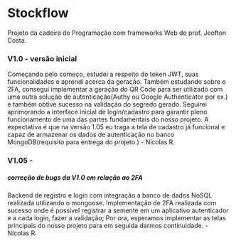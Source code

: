 # Stockflow
Projeto da cadeira de Programação com frameworks Web do prof. Jeofton Costa.

### V1.0 - versão inicial

Começando pelo começo, estudei a respeito do token JWT, suas funcionalidades e aprendi acerca da geração. Também estudando sobre o 2FA, consegui implementar a geração do QR Code para ser utilizado com uma outra solução de autenticação(Authy ou Google Authenticator por ex.) e também obtive sucesso na validação do segredo gerado. Seguirei aprimorando a interface inicial de login/cadastro para garantir pleno funcionamento de uma das partes fundamentais do nosso projeto. A expectativa é que na versão 1.05 eu traga a tela de cadastro já funcional e capaz de armazenar os dados de autenticação no banco MongoDB(requisito para entrega do projeto.) - Nícolas R.

### V1.05 - 

##### correção de bugs da V1.0 em relação ao 2FA
Backend de registro e login com integração a banco de dados NoSQL realizada utilizando o mongoose. Implementação de 2FA realizada com sucesso onde é possível registrar a semente em um aplicativo autenticador e a cada login, fazer a validação; Por ora, esperamos implementar as telas principais do nosso projeto para em seguida darmos continuidade. - Nícolas R.

